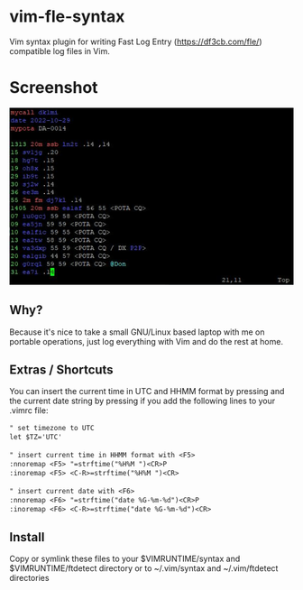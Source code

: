 # vim-fle-syntax

Vim syntax plugin for writing Fast Log Entry (https://df3cb.com/fle/) compatible log files in Vim.

# Screenshot

![screenshot](/screenshot.jpg?raw=true "screenshot")

## Why?

Because it's nice to take a small GNU/Linux based laptop with me on portable operations, just log everything with Vim and do the rest at home.

## Extras / Shortcuts

You can insert the current time in UTC and HHMM format by pressing <F5> and the current date string by pressing <F6> if you add the following lines to your .vimrc file:

    " set timezone to UTC
    let $TZ='UTC'
    
    " insert current time in HHMM format with <F5>
    :nnoremap <F5> "=strftime("%H%M ")<CR>P
    :inoremap <F5> <C-R>=strftime("%H%M ")<CR>
    
    " insert current date with <F6>
    :nnoremap <F6> "=strftime("date %G-%m-%d")<CR>P
    :inoremap <F6> <C-R>=strftime("date %G-%m-%d")<CR>

## Install

Copy or symlink these files to your $VIMRUNTIME/syntax and $VIMRUNTIME/ftdetect directory or to
~/.vim/syntax and ~/.vim/ftdetect directories
